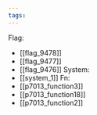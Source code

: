 ```yaml
---
tags:
---
```

Flag:
- [[flag_9478]]
- [[flag_9477]]
- [[flag_9476]]
System:
- [[system_1]]
Fn:
- [[p7013_function3]]
- [[p7013_function18]]
- [[p7013_function2]]
